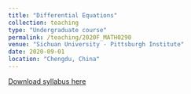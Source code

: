```yaml
---
title: "Differential Equations"
collection: teaching
type: "Undergraduate course"
permalink: /teaching/2020F_MATH0290
venue: "Sichuan University - Pittsburgh Institute"
date: 2020-09-01
location: "Chengdu, China"
---
```

[Download syllabus here](http://Liuchao-JIN.github.io/files/teaching/2020F_MATH0290.pdf)
